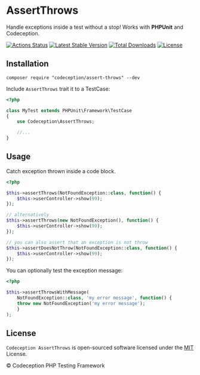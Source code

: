 # AssertThrows

Handle exceptions inside a test without a stop! Works with **PHPUnit** and Codeception.

[![Actions Status](https://github.com/Codeception/AssertThrows/workflows/CI/badge.svg)](https://github.com/Codeception/AssertThrows/actions)
[![Latest Stable Version](https://poser.pugx.org/codeception/Assert-Throws/v/stable)](https://github.com/Codeception/AssertThrows/releases)
[![Total Downloads](https://poser.pugx.org/codeception/Assert-Throws/downloads)](https://packagist.org/packages/codeception/Assert-Throws)
[![License](https://poser.pugx.org/codeception/Assert-Throws/license)](/LICENSE)

## Installation

```
composer require "codeception/assert-throws" --dev
```

Include `AssertThrows` trait it to a TestCase:

```php
<?php

class MyTest extends PHPUnit\Framework\TestCase
{
    use Codeception\AssertThrows;

    //...
} 
```

## Usage

Catch exception thrown inside a code block.

```php
<?php

$this->assertThrows(NotFoundException::class, function() {
	$this->userController->show(99);
});

// alternatively
$this->assertThrows(new NotFoundException(), function() {
	$this->userController->show(99);
});

// you can also assert that an exception is not throw
$this->assertDoesNotThrow(NotFoundException::class, function() {
    $this->userController->show(99);
});
```

You can optionally test the exception message:

```php
<?php

$this->assertThrowsWithMessage(
    NotFoundException::class, 'my error message', function() {
	throw new NotFoundException('my error message');
    }
);
```

## License

`Codeception AssertThrows` is open-sourced software licensed under the [MIT](/LICENSE) License.

© Codeception PHP Testing Framework
